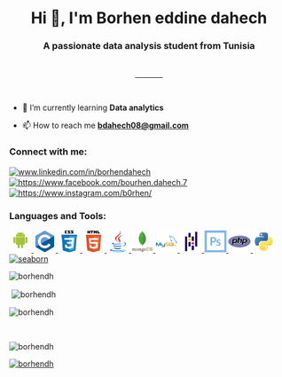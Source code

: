 
<h1 align="center">Hi 👋, I'm Borhen eddine dahech</h1>
<h3 align="center">A passionate data analysis student from Tunisia</h3>
<div align="center">
<img width=75% src="https://i.pinimg.com/originals/7c/e9/e3/7ce9e34927261d3b035090cac779fec5.gif" alt=""/> </div>
<div  align="center"><hr width= 10%> </div><br>



- 🌱 I’m currently learning **Data analytics**

- 📫 How to reach me **bdahech08@gmail.com**

<h3 align="left">Connect with me:</h3>
<p align="left">
<a href="https://linkedin.com/in/www.linkedin.com/in/borhendahech" target="blank"><img align="center" src="https://raw.githubusercontent.com/rahuldkjain/github-profile-readme-generator/master/src/images/icons/Social/linked-in-alt.svg" alt="www.linkedin.com/in/borhendahech" height="30" width="40" /></a>
<a href="https://fb.com/https://www.facebook.com/bourhen.dahech.7" target="blank"><img align="center" src="https://raw.githubusercontent.com/rahuldkjain/github-profile-readme-generator/master/src/images/icons/Social/facebook.svg" alt="https://www.facebook.com/bourhen.dahech.7" height="30" width="40" /></a>
<a href="https://instagram.com/https://www.instagram.com/b0rhen/" target="blank"><img align="center" src="https://raw.githubusercontent.com/rahuldkjain/github-profile-readme-generator/master/src/images/icons/Social/instagram.svg" alt="https://www.instagram.com/b0rhen/" height="30" width="40" /></a>
</p>

<h3 align="left">Languages and Tools:</h3>
<p align="left"> <a href="https://developer.android.com" target="_blank" rel="noreferrer"> <img src="https://raw.githubusercontent.com/devicons/devicon/master/icons/android/android-original-wordmark.svg" alt="android" width="40" height="40"/> </a> <a href="https://www.cprogramming.com/" target="_blank" rel="noreferrer"> <img src="https://raw.githubusercontent.com/devicons/devicon/master/icons/c/c-original.svg" alt="c" width="40" height="40"/> </a> <a href="https://www.w3schools.com/css/" target="_blank" rel="noreferrer"> <img src="https://raw.githubusercontent.com/devicons/devicon/master/icons/css3/css3-original-wordmark.svg" alt="css3" width="40" height="40"/> </a> <a href="https://www.w3.org/html/" target="_blank" rel="noreferrer"> <img src="https://raw.githubusercontent.com/devicons/devicon/master/icons/html5/html5-original-wordmark.svg" alt="html5" width="40" height="40"/> </a> <a href="https://www.java.com" target="_blank" rel="noreferrer"> <img src="https://raw.githubusercontent.com/devicons/devicon/master/icons/java/java-original.svg" alt="java" width="40" height="40"/> </a> <a href="https://www.mongodb.com/" target="_blank" rel="noreferrer"> <img src="https://raw.githubusercontent.com/devicons/devicon/master/icons/mongodb/mongodb-original-wordmark.svg" alt="mongodb" width="40" height="40"/> </a> <a href="https://www.mysql.com/" target="_blank" rel="noreferrer"> <img src="https://raw.githubusercontent.com/devicons/devicon/master/icons/mysql/mysql-original-wordmark.svg" alt="mysql" width="40" height="40"/> </a> <a href="https://pandas.pydata.org/" target="_blank" rel="noreferrer"> <img src="https://raw.githubusercontent.com/devicons/devicon/2ae2a900d2f041da66e950e4d48052658d850630/icons/pandas/pandas-original.svg" alt="pandas" width="40" height="40"/> </a> <a href="https://www.photoshop.com/en" target="_blank" rel="noreferrer"> <img src="https://raw.githubusercontent.com/devicons/devicon/master/icons/photoshop/photoshop-line.svg" alt="photoshop" width="40" height="40"/> </a> <a href="https://www.php.net" target="_blank" rel="noreferrer"> <img src="https://raw.githubusercontent.com/devicons/devicon/master/icons/php/php-original.svg" alt="php" width="40" height="40"/> </a> <a href="https://www.python.org" target="_blank" rel="noreferrer"> <img src="https://raw.githubusercontent.com/devicons/devicon/master/icons/python/python-original.svg" alt="python" width="40" height="40"/> </a> <a href="https://seaborn.pydata.org/" target="_blank" rel="noreferrer"> <img src="https://seaborn.pydata.org/_images/logo-mark-lightbg.svg" alt="seaborn" width="40" height="40"/> </a> </p>

<p><img align="left" src="https://github-readme-stats.vercel.app/api/top-langs?username=borhendh&show_icons=true&locale=en&layout=compact" alt="borhendh" /></p><br>

<p>&nbsp;<img align="center" src="https://github-readme-stats.vercel.app/api?username=borhendh&show_icons=true&locale=en" alt="borhendh" /></p>

<p><img align="center" src="https://github-readme-streak-stats.herokuapp.com/?user=borhendh&" alt="borhendh" /></p>
<br><p align="left"> <img src="https://komarev.com/ghpvc/?username=borhendh&label=Profile%20views&color=0e75b6&style=flat" alt="borhendh" /> </p>
<div text-align = "center" >
<p align="left"> <a href="https://github.com/ryo-ma/github-profile-trophy"><img src="https://github-profile-trophy.vercel.app/?username=borhendh" alt="borhendh" /></a> </p>

</div>
